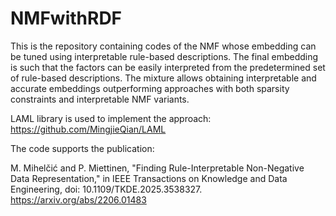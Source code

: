 # NMFwithRDF
This is the repository containing codes of the NMF whose embedding can be tuned using interpretable rule-based descriptions. The final embedding is such that the factors can be easily interpreted from the predetermined set of rule-based descriptions. 
The mixture allows obtaining interpretable and accurate embeddings outperforming approaches with both sparsity constraints and interpretable NMF variants. 

LAML library is used to implement the approach: 
https://github.com/MingjieQian/LAML

The code supports the publication: 

M. Mihelčić and P. Miettinen, "Finding Rule-Interpretable Non-Negative Data Representation," in IEEE Transactions on Knowledge and Data Engineering, doi: 10.1109/TKDE.2025.3538327.
https://arxiv.org/abs/2206.01483
